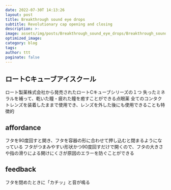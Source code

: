 ```yaml
---
date: 2022-07-30T 14:13:26
layout: post
title: Breakthrough sound eye drops
subtitle: Revolutionary cap opening and closing
description: >-
image: assets/img/posts/Breakthrough_sound_eye_drops/Breakthrough_sound_eye_drops.jpg
optimized_image: 
category: blog
tags: 
author: ttt
paginate: false
---
```


## ロートCキューブアイスクール

ロート製薬株式会社から発売されたロートCキューブシリーズの１つ
失ったミネラルを補って、乾いた瞳・疲れた瞳を癒すことができる点眼薬
全てのコンタクトレンズを装着したままで使用でき、レンズを外した後にも使用できることも特徴的

## affordance

フタを90度回すと開き、フタを容器の形に合わせて押し込むと閉まるようになっている
フタがつまみやすい形状かつ90度回すだけで開くので、フタの大きさや指の滑りによる開けにくさが原因のエラーを防ぐことができる


## feedback

フタを閉めたときに「カチッ」と音が鳴る